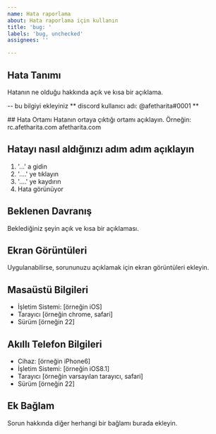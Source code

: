 ```yaml
---
name: Hata raporlama
about: Hata raporlama için kullanın
title: 'bug: '
labels: 'bug, unchecked'
assignees: ''

---
```

## Hata Tanımı
Hatanın ne olduğu hakkında açık ve kısa bir açıklama.

-- bu bilgiyi ekleyiniz
** discord kullanıcı adı: @afetharita#0001 **


## Hata Ortamı
Hatanın ortaya çıktığı ortamı açıklayın. Örneğin:
rc.afetharita.com
afetharita.com
## Hatayı nasıl aldığınızı adım adım açıklayın

1. '...' a gidin
2. '....' ye tıklayın
3. '....' ye kaydırın
4. Hata görünüyor

## Beklenen Davranış
Beklediğiniz şeyin açık ve kısa bir açıklaması.

## Ekran Görüntüleri
Uygulanabilirse, sorununuzu açıklamak için ekran görüntüleri ekleyin.

## Masaüstü Bilgileri
- İşletim Sistemi: [örneğin iOS]
- Tarayıcı [örneğin chrome, safari]
- Sürüm [örneğin 22]

## Akıllı Telefon Bilgileri
- Cihaz: [örneğin iPhone6]
- İşletim Sistemi: [örneğin iOS8.1]
- Tarayıcı [örneğin varsayılan tarayıcı, safari]
- Sürüm [örneğin 22]

## Ek Bağlam
Sorun hakkında diğer herhangi bir bağlamı burada ekleyin.
